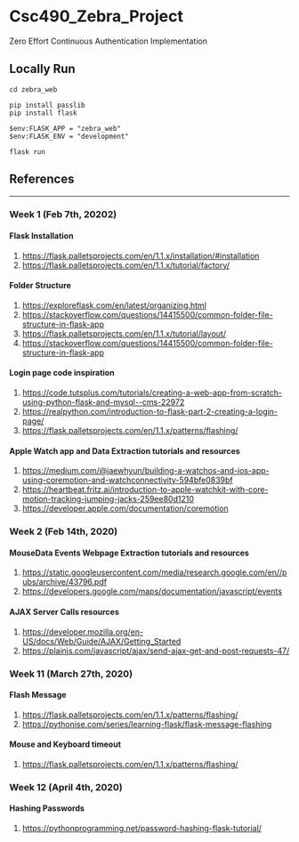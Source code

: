 # Csc490_Zebra_Project
Zero Effort Continuous Authentication Implementation

## Locally Run
```
cd zebra_web

pip install passlib
pip install flask

$env:FLASK_APP = "zebra_web"
$env:FLASK_ENV = "development"

flask run
```

## References
---

### Week 1 (Feb 7th, 20202)

#### Flask Installation
1. https://flask.palletsprojects.com/en/1.1.x/installation/#installation
2. https://flask.palletsprojects.com/en/1.1.x/tutorial/factory/

#### Folder Structure

1. https://exploreflask.com/en/latest/organizing.html
2. https://stackoverflow.com/questions/14415500/common-folder-file-structure-in-flask-app 
3. https://flask.palletsprojects.com/en/1.1.x/tutorial/layout/
4. https://stackoverflow.com/questions/14415500/common-folder-file-structure-in-flask-app

#### Login page code inspiration
1. https://code.tutsplus.com/tutorials/creating-a-web-app-from-scratch-using-python-flask-and-mysql--cms-22972
2. https://realpython.com/introduction-to-flask-part-2-creating-a-login-page/
3. https://flask.palletsprojects.com/en/1.1.x/patterns/flashing/

#### Apple Watch app and Data Extraction tutorials and resources
1. https://medium.com/@jaewhyun/building-a-watchos-and-ios-app-using-coremotion-and-watchconnectivity-594bfe0839bf
2. https://heartbeat.fritz.ai/introduction-to-apple-watchkit-with-core-motion-tracking-jumping-jacks-259ee80d1210
3. https://developer.apple.com/documentation/coremotion


### Week 2 (Feb 14th, 2020)

#### MouseData Events Webpage Extraction tutorials and resources 
1. https://static.googleusercontent.com/media/research.google.com/en//pubs/archive/43796.pdf
2. https://developers.google.com/maps/documentation/javascript/events
#### AJAX Server Calls resources 
1. https://developer.mozilla.org/en-US/docs/Web/Guide/AJAX/Getting_Started
2. https://plainjs.com/javascript/ajax/send-ajax-get-and-post-requests-47/


### Week 11 (March 27th, 2020)
#### Flash Message
1. https://flask.palletsprojects.com/en/1.1.x/patterns/flashing/
2. https://pythonise.com/series/learning-flask/flask-message-flashing
#### Mouse and Keyboard timeout
1. https://flask.palletsprojects.com/en/1.1.x/patterns/flashing/

### Week 12 (April 4th, 2020)
#### Hashing Passwords
1. https://pythonprogramming.net/password-hashing-flask-tutorial/
